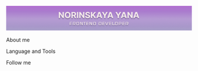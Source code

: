 ![Header](https://github.com/yana-norinskaya/yana-norinskaya/blob/main/assets/header.png)

About me

Language and Tools

Follow me
